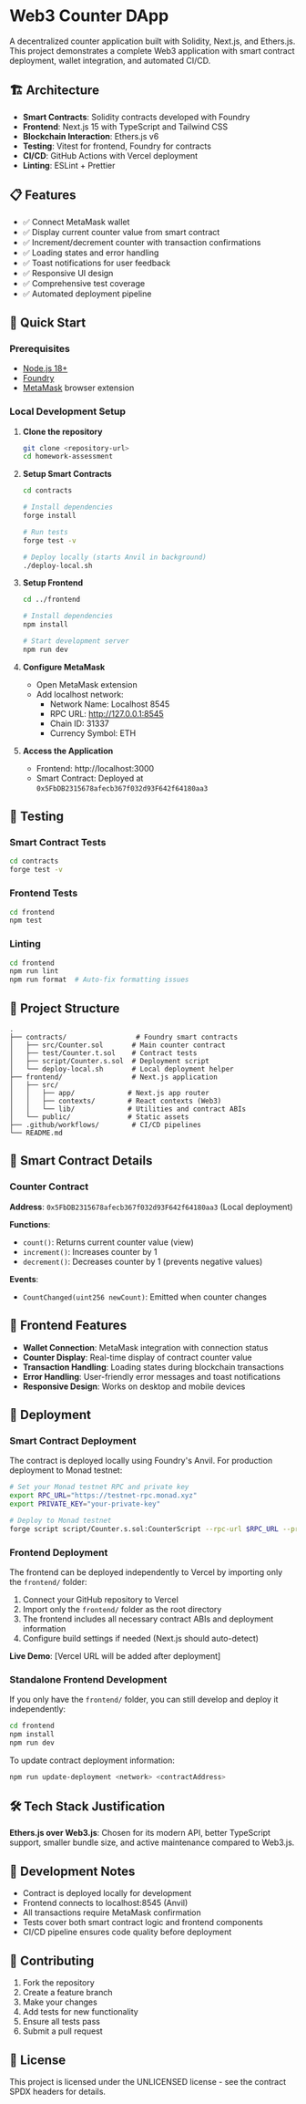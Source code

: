 # Web3 Counter DApp

A decentralized counter application built with Solidity, Next.js, and Ethers.js. This project demonstrates a complete Web3 application with smart contract deployment, wallet integration, and automated CI/CD.

## 🏗️ Architecture

- **Smart Contracts**: Solidity contracts developed with Foundry
- **Frontend**: Next.js 15 with TypeScript and Tailwind CSS
- **Blockchain Interaction**: Ethers.js v6
- **Testing**: Vitest for frontend, Foundry for contracts
- **CI/CD**: GitHub Actions with Vercel deployment
- **Linting**: ESLint + Prettier

## 📋 Features

- ✅ Connect MetaMask wallet
- ✅ Display current counter value from smart contract
- ✅ Increment/decrement counter with transaction confirmations
- ✅ Loading states and error handling
- ✅ Toast notifications for user feedback
- ✅ Responsive UI design
- ✅ Comprehensive test coverage
- ✅ Automated deployment pipeline

## 🚀 Quick Start

### Prerequisites

- [Node.js 18+](https://nodejs.org/)
- [Foundry](https://book.getfoundry.sh/getting-started/installation)
- [MetaMask](https://metamask.io/) browser extension

### Local Development Setup

1. **Clone the repository**
   ```bash
   git clone <repository-url>
   cd homework-assessment
   ```

2. **Setup Smart Contracts**
   ```bash
   cd contracts

   # Install dependencies
   forge install

   # Run tests
   forge test -v

   # Deploy locally (starts Anvil in background)
   ./deploy-local.sh
   ```

3. **Setup Frontend**
   ```bash
   cd ../frontend

   # Install dependencies
   npm install

   # Start development server
   npm run dev
   ```

4. **Configure MetaMask**
   - Open MetaMask extension
   - Add localhost network:
     - Network Name: Localhost 8545
     - RPC URL: http://127.0.0.1:8545
     - Chain ID: 31337
     - Currency Symbol: ETH

5. **Access the Application**
   - Frontend: http://localhost:3000
   - Smart Contract: Deployed at `0x5FbDB2315678afecb367f032d93F642f64180aa3`

## 🧪 Testing

### Smart Contract Tests
```bash
cd contracts
forge test -v
```

### Frontend Tests
```bash
cd frontend
npm test
```

### Linting
```bash
cd frontend
npm run lint
npm run format  # Auto-fix formatting issues
```

## 📁 Project Structure

```
.
├── contracts/                 # Foundry smart contracts
│   ├── src/Counter.sol       # Main counter contract
│   ├── test/Counter.t.sol    # Contract tests
│   ├── script/Counter.s.sol  # Deployment script
│   └── deploy-local.sh       # Local deployment helper
├── frontend/                 # Next.js application
│   ├── src/
│   │   ├── app/             # Next.js app router
│   │   ├── contexts/        # React contexts (Web3)
│   │   └── lib/             # Utilities and contract ABIs
│   └── public/              # Static assets
├── .github/workflows/        # CI/CD pipelines
└── README.md
```

## 🔧 Smart Contract Details

### Counter Contract

**Address**: `0x5FbDB2315678afecb367f032d93F642f64180aa3` (Local deployment)

**Functions**:
- `count()`: Returns current counter value (view)
- `increment()`: Increases counter by 1
- `decrement()`: Decreases counter by 1 (prevents negative values)

**Events**:
- `CountChanged(uint256 newCount)`: Emitted when counter changes

## 🎨 Frontend Features

- **Wallet Connection**: MetaMask integration with connection status
- **Counter Display**: Real-time display of contract counter value
- **Transaction Handling**: Loading states during blockchain transactions
- **Error Handling**: User-friendly error messages and toast notifications
- **Responsive Design**: Works on desktop and mobile devices

## 🚀 Deployment

### Smart Contract Deployment

The contract is deployed locally using Foundry's Anvil. For production deployment to Monad testnet:

```bash
# Set your Monad testnet RPC and private key
export RPC_URL="https://testnet-rpc.monad.xyz"
export PRIVATE_KEY="your-private-key"

# Deploy to Monad testnet
forge script script/Counter.s.sol:CounterScript --rpc-url $RPC_URL --private-key $PRIVATE_KEY --broadcast
```

### Frontend Deployment

The frontend can be deployed independently to Vercel by importing only the `frontend/` folder:

1. Connect your GitHub repository to Vercel
2. Import only the `frontend/` folder as the root directory
3. The frontend includes all necessary contract ABIs and deployment information
4. Configure build settings if needed (Next.js should auto-detect)

**Live Demo**: [Vercel URL will be added after deployment]

### Standalone Frontend Development

If you only have the `frontend/` folder, you can still develop and deploy it independently:

```bash
cd frontend
npm install
npm run dev
```

To update contract deployment information:

```bash
npm run update-deployment <network> <contractAddress>
```

## 🛠️ Tech Stack Justification

**Ethers.js over Web3.js**: Chosen for its modern API, better TypeScript support, smaller bundle size, and active maintenance compared to Web3.js.

## 📝 Development Notes

- Contract is deployed locally for development
- Frontend connects to localhost:8545 (Anvil)
- All transactions require MetaMask confirmation
- Tests cover both smart contract logic and frontend components
- CI/CD pipeline ensures code quality before deployment

## 🤝 Contributing

1. Fork the repository
2. Create a feature branch
3. Make your changes
4. Add tests for new functionality
5. Ensure all tests pass
6. Submit a pull request

## 📄 License

This project is licensed under the UNLICENSED license - see the contract SPDX headers for details.
